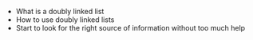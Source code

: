 - What is a doubly linked list
- How to use doubly linked lists
- Start to look for the right source of information without too much help

